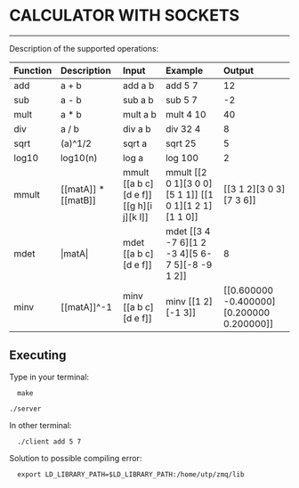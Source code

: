 # CALCULATOR WITH SOCKETS
---
Description of the supported operations:

| Function    | Description     | Input    | Example   | Output|
| :------------- | :------------- | :------------- | :------------- | :------------- |
| add       | a + b       | add a b       |   add 5 7       | 12        |
| sub       | a - b       | sub a b       |   sub 5 7       | -2        |
| mult      | a * b       | mult a b       |   mult 4 10       | 40        |
| div       | a / b       | div a b       |   div 32 4       | 8         |
| sqrt      | (a)^1/2     | sqrt a        |   sqrt 25        | 5         |
| log10      | log10(n)         | log a         |   log 100         | 2       |
| mmult     | [[matA]] * [[matB]] | mmult [[a b c][d e f]] [[g h][i j][k l]] | mmult [[2 0 1][3 0 0][5 1 1]] [[1 0 1][1 2 1][1 1 0]]| [[3 1 2][3 0 3][7 3 6]]|
| mdet       | \|matA\|      | mdet [[a b c][d e f]]         |   mdet [[3 4 -7 6][1 2 -3 4][5 6-7 5][-8 -9 1 2]] | 8       |
| minv       | [[matA]]^-1         | minv [[a b c][d e f]] |  minv [[1 2][-1 3]]   | [[0.600000 -0.400000][0.200000 0.200000]] |

## Executing

Type in your terminal:

      make

    ./server

In other terminal:

      ./client add 5 7

Solution to possible compiling error:

      export LD_LIBRARY_PATH=$LD_LIBRARY_PATH:/home/utp/zmq/lib
